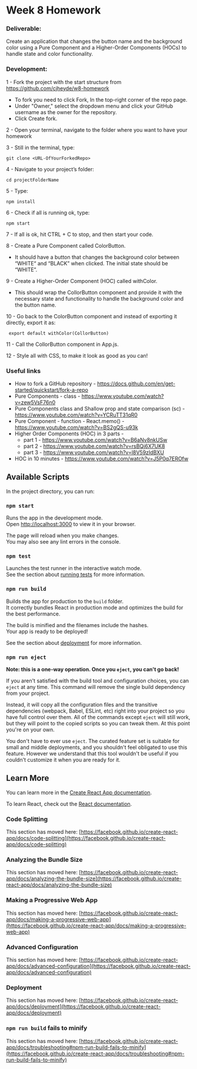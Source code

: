 # Week 8 Homework

### Deliverable: 
Create an application that changes the button name and the background color using a Pure Component and  a Higher-Order Components (HOCs) to handle state and color functionality. 

### Development:
1 - Fork the project with the start structure from https://github.com/cjheyde/w8-homework 
- To fork you need to click Fork, In the top-right corner of the repo page.
- Under "Owner," select the dropdown menu and click your GitHub username as the owner for the repository.
- Click Create fork.

2 - Open your terminal, navigate to the folder where you want to have your homework

3 - Still in the terminal, type: 

    git clone <URL-OfYourForkedRepo> 

4 - Navigate to your project’s folder: 

    cd projectFolderName

5 - Type: 
    
    npm install

6 - Check if all is running ok, type: 

    npm start 

7 - If all is ok, hit CTRL + C to stop, and then start your code.

8 - Create a Pure Component called ColorButton. 
- It should have a button that changes the background color between “WHITE“ and “BLACK” when clicked. The initial state should be “WHITE”.

9 - Create a Higher-Order Component (HOC) called withColor. 
- This should wrap the CollorButton component and provide it with the necessary state and functionality to handle the background color and the button name.

10 - Go back to the ColorButton component and instead of exporting it directly, export it as:
    
     export default withColor(CollorButton)

11 - Call the CollorButton component in App.js.

12 - Style all with CSS, to make it look as good as you can! 

### Useful links
- How to fork a GitHub repository - https://docs.github.com/en/get-started/quickstart/fork-a-repo 
- Pure Components - class - https://www.youtube.com/watch?v=zew5VsF76n0
- Pure Components class and Shallow prop and state comparison (sc) - https://www.youtube.com/watch?v=YCRuTT31qR0 
- Pure Component - function - React.memo() - https://www.youtube.com/watch?v=BS2gQS-u93k
- Higher Order Components (HOC)  in 3 parts -	
    - part 1 - https://www.youtube.com/watch?v=B6aNv8nkUSw 
    - part 2 - https://www.youtube.com/watch?v=rsBQj6X7UK8 
    - part 3 -  https://www.youtube.com/watch?v=l8V59zIdBXU 
- HOC in 10 minutes - https://www.youtube.com/watch?v=J5P0q7EROfw 


## Available Scripts

In the project directory, you can run:

### `npm start`

Runs the app in the development mode.\
Open [http://localhost:3000](http://localhost:3000) to view it in your browser.

The page will reload when you make changes.\
You may also see any lint errors in the console.

### `npm test`

Launches the test runner in the interactive watch mode.\
See the section about [running tests](https://facebook.github.io/create-react-app/docs/running-tests) for more information.

### `npm run build`

Builds the app for production to the `build` folder.\
It correctly bundles React in production mode and optimizes the build for the best performance.

The build is minified and the filenames include the hashes.\
Your app is ready to be deployed!

See the section about [deployment](https://facebook.github.io/create-react-app/docs/deployment) for more information.

### `npm run eject`

**Note: this is a one-way operation. Once you `eject`, you can't go back!**

If you aren't satisfied with the build tool and configuration choices, you can `eject` at any time. This command will remove the single build dependency from your project.

Instead, it will copy all the configuration files and the transitive dependencies (webpack, Babel, ESLint, etc) right into your project so you have full control over them. All of the commands except `eject` will still work, but they will point to the copied scripts so you can tweak them. At this point you're on your own.

You don't have to ever use `eject`. The curated feature set is suitable for small and middle deployments, and you shouldn't feel obligated to use this feature. However we understand that this tool wouldn't be useful if you couldn't customize it when you are ready for it.

## Learn More

You can learn more in the [Create React App documentation](https://facebook.github.io/create-react-app/docs/getting-started).

To learn React, check out the [React documentation](https://reactjs.org/).

### Code Splitting

This section has moved here: [https://facebook.github.io/create-react-app/docs/code-splitting](https://facebook.github.io/create-react-app/docs/code-splitting)

### Analyzing the Bundle Size

This section has moved here: [https://facebook.github.io/create-react-app/docs/analyzing-the-bundle-size](https://facebook.github.io/create-react-app/docs/analyzing-the-bundle-size)

### Making a Progressive Web App

This section has moved here: [https://facebook.github.io/create-react-app/docs/making-a-progressive-web-app](https://facebook.github.io/create-react-app/docs/making-a-progressive-web-app)

### Advanced Configuration

This section has moved here: [https://facebook.github.io/create-react-app/docs/advanced-configuration](https://facebook.github.io/create-react-app/docs/advanced-configuration)

### Deployment

This section has moved here: [https://facebook.github.io/create-react-app/docs/deployment](https://facebook.github.io/create-react-app/docs/deployment)

### `npm run build` fails to minify

This section has moved here: [https://facebook.github.io/create-react-app/docs/troubleshooting#npm-run-build-fails-to-minify](https://facebook.github.io/create-react-app/docs/troubleshooting#npm-run-build-fails-to-minify)
